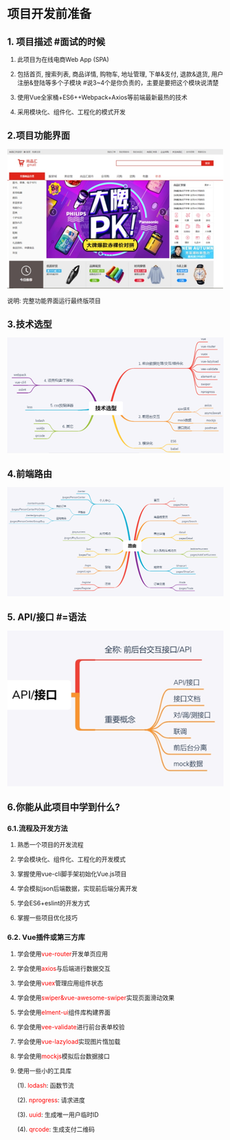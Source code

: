 # 项目开发前准备

## 1. 项目描述 #面试的时候

1. 此项目为在线电商Web App (SPA)

2. 包括首页, 搜索列表, 商品详情, 购物车, 地址管理, 下单&支付, 退款&退货, 用户注册&登陆等多个子模块  #说3~4个是你负责的，主要是要把这个模块说清楚

3. 使用Vue全家桶+ES6++Webpack+Axios等前端最新最热的技术

4. 采用模块化、组件化、工程化的模式开发

## 2.项目功能界面

  ![img](./images/wps1.jpg)

说明: 完整功能界面运行最终版项目

## 3.技术选型

![image-20201222063328068](./images/image-20201222063328068.png) 




## 4.前端路由

![image-20201221234910352](./images/image-20201221234910352.png) 


## 5. API/接口 #=语法

![img](./images/wps4.jpg) 


## 6.你能从此项目中学到什么?

### 6.1.流程及开发方法

1. 熟悉一个项目的开发流程

2. 学会模块化、组件化、工程化的开发模式

3. 掌握使用vue-cli脚手架初始化Vue.js项目

4. 学会模拟json后端数据，实现前后端分离开发

5. 学会ES6+eslint的开发方式

6. 掌握一些项目优化技巧

### 6.2. Vue插件或第三方库

1. 学会使用<font color='red'>vue-router</font>开发单页应用

2. 学会使用<font color='red'>axios</font>与后端进行数据交互

3. 学会使用<font color='red'>vuex</font>管理应用组件状态

4. 学会使用<font color='red'>swiper&vue-awesome-swiper</font>实现页面滑动效果

5. 学会使用<font color='red'>elment-ui</font>组件库构建界面

6. 学会使用<font color='red'>vee-validate</font>进行前台表单校验

7. 学会使用<font color='red'>vue-lazyload</font>实现图片惰加载

8. 学会使用<font color='red'>mockjs</font>模拟后台数据接口

9. 使用一些小的工具库

	(1).  <font color='red'>lodash</font>: 函数节流

	(2). <font color='red'>nprogress</font>: 请求进度

	(3). <font color='red'>uuid</font>: 生成唯一用户临时ID

	(4). <font color='red'>qrcode</font>: 生成支付二维码
